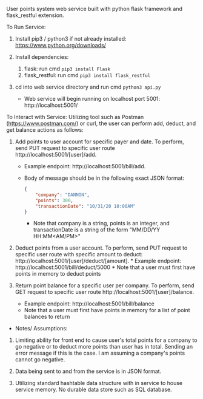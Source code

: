 User points system web service built with python flask framework and
flask_restful extension.

To Run Service:

1) Install pip3 / python3 if not already installed: 
   https://www.python.org/downloads/
2) Install dependencies:
    1) flask: run cmd ```pip3 install Flask```
    2) flask_restful: run cmd ```pip3 install flask_restful```
    
3) cd into web service directory and run cmd ```python3 api.py```
    * Web service will begin running on localhost port 5001: 
      http://localhost:5001/

To Interact with Service:
Utilizing tool such as Postman (https://www.postman.com/) or curl, the user 
   can perform add, deduct, and get balance actions as follows:
   
1) Add points to user account for specific payer and date. To perform,
    send PUT request to specific user route http://localhost:5001/[user]/add.
      * Example endpoint: http://localhost:5001/bill/add.
      * Body of message should be in the following exact JSON format:
      
        ```json
        {
            "company": "DANNON",
            "points": 300,
            "transactionDate": "10/31/20 10:00AM"
        }
        ```
        * Note that company is a string, points is an integer, and transactionDate
    is a string of the form "MM/DD/YY HH:MM<AM/PM>"
          
2) Deduct points from a user account. To perform, send PUT request to 
    specific user route with specific amount to deduct:
        http://localhost:5001/[user]/deduct/[amount].
        * Example endpoint: http://localhost:5001/bill/deduct/5000
        * Note that a user must first have points in memory to deduct points
   
3) Return point balance for a specific user per company. To perform,
    send GET request to specific user route
   http://localhost:5001/[user]/balance. 
   * Example endpoint: http://localhost:5001/bill/balance
   * Note that a user must first have points in memory for a list of point
          balances to return

* Notes/ Assumptions:

1) Limiting ability for front end to cause user's total points for a company
   to go negative or to deduct more points than user has in total. Sending an
   error message if this is the case. I am assuming a company's points cannot
   go negative.
   
2) Data being sent to and from the service is in JSON format.
   
3) Utilizing standard hashtable data structure with in service to house service
   memory. No durable data store such as SQL database.
     


